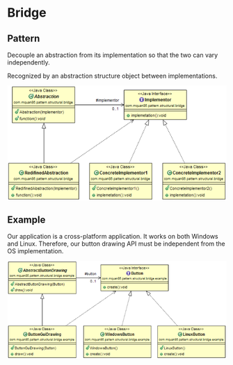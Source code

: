 # Bridge

## Pattern
Decouple an abstraction from its implementation so that the two can vary independently. 

Recognized by an abstraction structure object between implementations.

![](../src/main/resources/com/mquan86/pattern/structural/bridge/BridgeDiagram.png)

## Example
Our application is a cross-platform application. It works on both Windows and Linux. Therefore, our button drawing API must be independent from the OS implementation.

![](../src/main/resources/com/mquan86/pattern/structural/bridge/example/BridgeDiagram.png)
